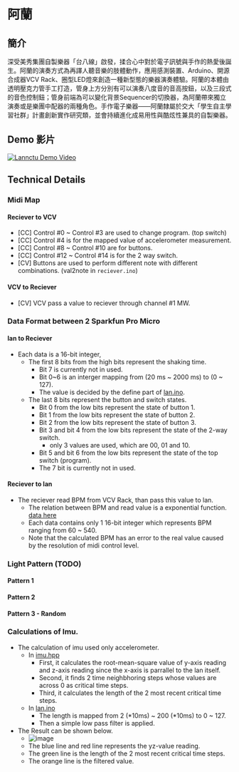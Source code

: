 # 阿蘭

## 簡介
深受美秀集團自製樂器「台八線」啟發，揉合心中對於電子訊號與手作的熱愛後誕生。阿蘭的演奏方式為再譯人聽音樂的肢體動作，應用感測裝置、Arduino、開源合成器VCV Rack、圈型LED燈來創造一種新型態的樂器演奏體驗。阿蘭的本體由透明壓克力管手工打造，管身上方分別有可以演奏八度音的音高按鈕，以及三段式的音色控制鈕；管身前端為可以變化背景Sequencer的切換器，為阿蘭帶來獨立演奏或是樂團中配器的兩種角色。手作電子樂器——阿蘭隸屬於交大「學生自主學習社群」計畫創新實作研究類，並會持續進化成易用性與酷炫性兼具的自製樂器。

## Demo 影片
[![Lannctu Demo Video](https://img.youtube.com/vi/T7qD4VoRuG8/maxresdefault.jpg)](https://youtu.be/T7qD4VoRuG8)

## Technical Details

### Midi Map
#### Reciever to VCV
* [CC] Control #0 ~ Control #3 are used to change program. (top switch)
* [CC] Control #4 is for the mapped value of accelerometer measurement.
* [CC] Control #8 ~ Control #10 are for buttons.
* [CC] Control #12 ~ Control #14 is for the 2 way switch.
* [CV] Buttons are used to perform different note with different combinations. (val2note in `reciever.ino`)
#### VCV to Reciever
* [CV] VCV pass a value to reciever through channel #1 MW.


### Data Format between 2 Sparkfun Pro Micro
#### lan to Reciever
* Each data is a 16-bit integer,
	* The first 8 bits from the high bits represent the shaking time.
		* Bit 7 is currently not in used.
		* Bit 0~6 is an interger mapping from (20 ms ~ 2000 ms) to (0 ~ 127).
		* The value is decided by the define part of [lan.ino](https://github.com/showaykerker/lan_nctu/blob/master/lan/lan.ino).
	* The last 8 bits represent the button and switch states.
		* Bit 0 from the low bits represent the state of button 1.
		* Bit 1 from the low bits represent the state of button 2.
		* Bit 2 from the low bits represent the state of button 3.
		* Bit 3 and bit 4 from the low bits represent the state of the 2-way switch.
			* only 3 values are used, which are 00, 01 and 10.
		* Bit 5 and bit 6 from the low bits represent the state of the top switch (program).
		* The 7 bit is currently not in used.
		
#### Reciever to lan
* The reciever read BPM from VCV Rack, than pass this value to lan.
	* The relation between BPM and read value is a exponential function. [data here](https://github.com/showaykerker/lan_nctu/blob/master/CV_to_BPM_Calculation.xlsx)
	* Each data contains only 1 16-bit integer which represents BPM ranging from 60 ~ 540.
	* Note that the calculated BPM has an error to the real value caused by the resolution of midi control level.

### Light Pattern (TODO)
#### Pattern 1 
#### Pattern 2 
#### Pattern 3 - Random
	
### Calculations of Imu.
* The calculation of imu used only accelerometer.
	* In [imu.hpp](https://github.com/showaykerker/lan_nctu/blob/master/lan/imu.hpp)
		* First, it calculates the root-mean-square value of y-axis reading and z-axis reading since the x-axis is parrallel to the lan itself.
		* Second, it finds 2 time neighbhoring steps whose values are across 0 as critical time steps.
		* Third, it calculates the length of the 2 most recent critical time steps.
	* In [lan.ino](https://github.com/showaykerker/lan_nctu/blob/master/lan/lan.ino)
		* The length is mapped from 2 (*10ms) ~ 200 (*10ms) to 0 ~ 127.
		* Then a simple low pass filter is applied.
* The Result can be shown below.
	* ![image](https://github.com/showaykerker/lan_nctu/blob/master/asset/delay_calculation.png)
	* The blue line and red line represents the yz-value reading.
	* The green line is the length of the 2 most recent critical time steps.
	* The orange line is the filtered value.
